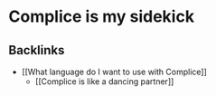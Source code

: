 # Complice is my sidekick
## Backlinks
* [[What language do I want to use with Complice]]
	* [[Complice is like a dancing partner]]

<!-- #p1 -->

<!-- {BearID:8D99F9F7-8B22-4219-A1B0-B058F90E227E-92666-0000AF9FB6A0F078} -->
